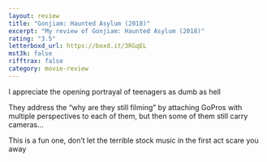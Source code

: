 ```yaml
---
layout: review
title: "Gonjiam: Haunted Asylum (2018)"
excerpt: "My review of Gonjiam: Haunted Asylum (2018)"
rating: "3.5"
letterboxd_url: https://boxd.it/3RGqEL
mst3k: false
rifftrax: false
category: movie-review
---
```


I appreciate the opening portrayal of teenagers as dumb as hell

They address the “why are they still filming” by attaching GoPros with multiple perspectives to each of them, but then some of them still carry cameras…

This is a fun one, don’t let the terrible stock music in the first act scare you away
